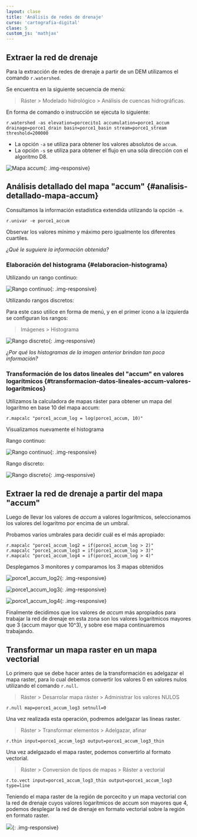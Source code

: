 ```yaml
---
layout: clase
title: 'Análisis de redes de drenaje'
curso: 'cartografia-digital'
clase: 5
custom_js: 'mathjax'
---
```


Extraer la red de drenaje
-------------------------

Para la extracción de redes de drenaje a partir de un DEM utilizamos el comando `r.watershed`.

Se encuentra en la siguiente secuencia de menú:

> Ráster > Modelado hidrológico > Análisis de cuencas hidrográficas.

En forma de comando o instrucción se ejecuta lo siguiente:

~~~
r.watershed -as elevation=porcecito1 accumulation=porce1_accum drainage=porce1_drain basin=porce1_basin stream=porce1_stream threshold=200000
~~~

* La opción `-a` se utiliza para obtener los valores absolutos de `accum`.
* La opción `-s` se utiliza para obtener el flujo en una sóla dirección con el algoritmo D8.

![Mapa accum](/cartografia-digital/images/porce1_accum.png){: .img-responsive}

Análisis detallado del mapa "accum" {#analisis-detallado-mapa-accum}
-----------------------------------

Consultamos la información estadística extendida utilizando la opción `-e`.

~~~
r.univar -e porce1_accum
~~~

Observar los valores mínimo y máximo pero igualmente los diferentes cuartiles.

*¿Qué le suguiere la información obtenida?*

### Elaboración del histograma {#elaboracion-histograma}

Utilizando un rango continuo:

![Rango continuo](/cartografia-digital/images/porce1_accum_hist1.png){: .img-responsive}


Utilizando rangos discretos:

Para este caso utilice en forma de menú,
y en el primer icono a la izquierda se configuran los rangos:

> Imágenes > Histograma

![Rango discreto](/cartografia-digital/images/porce1_accum_hist2.png){: .img-responsive}

*¿Por qué los histogramas de la imagen anterior brindan tan poca información?*

### Transformación de los datos lineales del "accum" en valores logarítmicos {#transformacion-datos-lineales-accum-valores-logaritmicos}

Utilizamos la calculadora de mapas ráster para obtener un mapa del logaritmo en base 10 del mapa accum:

~~~
r.mapcalc "porce1_accum_log = log(porce1_accum, 10)"
~~~

Visualizamos nuevamente el histograma

Rango continuo:

![Rango continuo](/cartografia-digital/images/porce1_accum_log_hist1.png){: .img-responsive}

Rango discreto:

![Rango discreto](/cartografia-digital/images/porce1_accum_log_hist2.png){: .img-responsive}

Extraer la red de drenaje a partir del mapa "accum"
---------------------------------------------------

Luego de llevar los valores de *accum* a valores logarítmicos, seleccionamos los valores del logaritmo por encima de un umbral.

Probamos varios umbrales para decidir cuál es el más apropiado:

~~~
r.mapcalc "porce1_accum_log2 = if(porce1_accum_log > 2)"
r.mapcalc "porce1_accum_log3 = if(porce1_accum_log > 3)"
r.mapcalc "porce1_accum_log4 = if(porce1_accum_log > 4)"
~~~

Desplegamos 3 monitores y comparamos los 3 mapas obtenidos

![porce1_accum_log2](/cartografia-digital/images/porce1_accum_log2.png){: .img-responsive}

![porce1_accum_log3](/cartografia-digital/images/porce1_accum_log3.png){: .img-responsive}

![porce1_accum_log4](/cartografia-digital/images/porce1_accum_log4.png){: .img-responsive}

Finalmente decidimos que los valores de *accum* más apropiados para trabajar la red de drenaje en esta zona son los valores logarítmicos mayores que 3 (accum mayor que 10^3), y sobre ese mapa continuaremos trabajando.

Transformar un mapa raster en un mapa vectorial
-----------------------------------------------

Lo primero que se debe hacer antes de la transformación es adelgazar el mapa raster, para lo cual debemos convertir los valores 0 en valores nulos utilizando el comando `r.null`.


> Ráster > Desarrolar mapa ráster > Administrar los valores NULOS

~~~
r.null map=porce1_accum_log3 setnull=0
~~~

Una vez realizada esta operación, podremos adelgazar las líneas raster.

> Ráster > Transformar elementos > Adelgazar, afinar

~~~
r.thin input=porce1_accum_log3 output=porce1_accum_log3_thin
~~~

Una vez adelgazado el mapa raster, podemos convertirlo al formato vectorial.

> Ráster > Conversion de tipos de mapas > Ráster a vectorial

~~~
r.to.vect input=porce1_accum_log3_thin output=porce1_accum_log3 type=line
~~~

Teniendo el mapa raster de la región de porcecito y un mapa vectorial con la red de drenaje cuyos valores logarítmicos de accum son mayores que 4, podemos desplegar la red de drenaje en formato vectorial sobre la región en formato raster.

![](/cartografia-digital/images/porce1_accum_vect.png){: .img-responsive}
